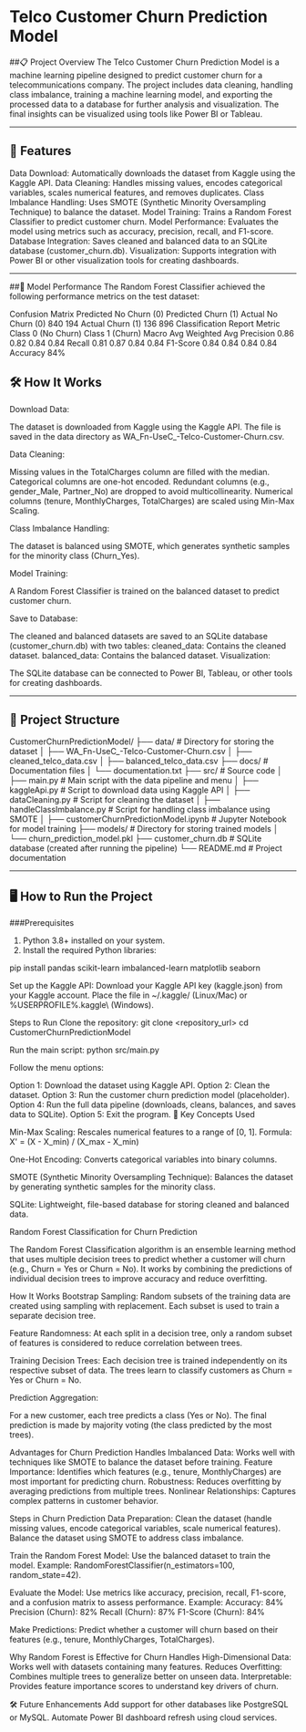 # Telco Customer Churn Prediction Model

##📋 Project Overview
The Telco Customer Churn Prediction Model is a machine learning pipeline designed to predict customer churn for a telecommunications company. The project includes data cleaning, handling class imbalance, training a machine learning model, and exporting the processed data to a database for further analysis and visualization. The final insights can be visualized using tools like Power BI or Tableau.

---

## 🚀 Features
Data Download: Automatically downloads the dataset from Kaggle using the Kaggle API.
Data Cleaning: Handles missing values, encodes categorical variables, scales numerical features, and removes duplicates.
Class Imbalance Handling: Uses SMOTE (Synthetic Minority Oversampling Technique) to balance the dataset.
Model Training: Trains a Random Forest Classifier to predict customer churn.
Model Performance: Evaluates the model using metrics such as accuracy, precision, recall, and F1-score.
Database Integration: Saves cleaned and balanced data to an SQLite database (customer_churn.db).
Visualization: Supports integration with Power BI or other visualization tools for creating dashboards.

---

##🧠 Model Performance
The Random Forest Classifier achieved the following performance metrics on the test dataset:

Confusion Matrix
Predicted No Churn (0)	Predicted Churn (1)
Actual No Churn (0)	840	194
Actual Churn (1)	136	896
Classification Report
Metric	Class 0 (No Churn)	Class 1 (Churn)	Macro Avg	Weighted Avg
Precision	0.86	0.82	0.84	0.84
Recall	0.81	0.87	0.84	0.84
F1-Score	0.84	0.84	0.84	0.84
Accuracy				84%

## 🛠️ How It Works
Download Data:

The dataset is downloaded from Kaggle using the Kaggle API.
The file is saved in the data directory as WA_Fn-UseC_-Telco-Customer-Churn.csv.

Data Cleaning:

Missing values in the TotalCharges column are filled with the median.
Categorical columns are one-hot encoded.
Redundant columns (e.g., gender_Male, Partner_No) are dropped to avoid multicollinearity.
Numerical columns (tenure, MonthlyCharges, TotalCharges) are scaled using Min-Max Scaling.

Class Imbalance Handling:

The dataset is balanced using SMOTE, which generates synthetic samples for the minority class (Churn_Yes).

Model Training:

A Random Forest Classifier is trained on the balanced dataset to predict customer churn.

Save to Database:

The cleaned and balanced datasets are saved to an SQLite database (customer_churn.db) with two tables:
cleaned_data: Contains the cleaned dataset.
balanced_data: Contains the balanced dataset.
Visualization:

The SQLite database can be connected to Power BI, Tableau, or other tools for creating dashboards.

---

## 📂 Project Structure
CustomerChurnPredictionModel/
├── data/                     # Directory for storing the dataset
│   ├── WA_Fn-UseC_-Telco-Customer-Churn.csv
│   ├── cleaned_telco_data.csv
│   ├── balanced_telco_data.csv
├── docs/                     # Documentation files
│   └── documentation.txt
├── src/                      # Source code
│   ├── main.py               # Main script with the data pipeline and menu
│   ├── kaggleApi.py          # Script to download data using Kaggle API
│   ├── dataCleaning.py       # Script for cleaning the dataset
│   ├── handleClassImbalance.py # Script for handling class imbalance using SMOTE
│   ├── customerChurnPredictionModel.ipynb # Jupyter Notebook for model training
├── models/                   # Directory for storing trained models
│   └── churn_prediction_model.pkl
├── customer_churn.db         # SQLite database (created after running the pipeline)
└── README.md                 # Project documentation

---

## 🖥️ How to Run the Project

###Prerequisites
1. Python 3.8+ installed on your system.
2. Install the required Python libraries:
   
pip install pandas scikit-learn imbalanced-learn matplotlib seaborn

Set up the Kaggle API:
Download your Kaggle API key (kaggle.json) from your Kaggle account.
Place the file in ~/.kaggle/ (Linux/Mac) or %USERPROFILE%\.kaggle\ (Windows).

Steps to Run
Clone the repository:
git clone <repository_url>
cd CustomerChurnPredictionModel

Run the main script:
python src/main.py

Follow the menu options:

Option 1: Download the dataset using Kaggle API.
Option 2: Clean the dataset.
Option 3: Run the customer churn prediction model (placeholder).
Option 4: Run the full data pipeline (downloads, cleans, balances, and saves data to SQLite).
Option 5: Exit the program.
🧠 Key Concepts Used

Min-Max Scaling:
    Rescales numerical features to a range of [0, 1].
    Formula:
    X' = (X - X_min) / (X_max - X_min)

One-Hot Encoding:
    Converts categorical variables into binary columns.
    
SMOTE (Synthetic Minority Oversampling Technique):
    Balances the dataset by generating synthetic samples for the minority class.
    
SQLite:
    Lightweight, file-based database for storing cleaned and balanced data.

Random Forest Classification for Churn Prediction

The Random Forest Classification algorithm is an ensemble learning method that uses multiple decision trees to predict whether a customer will churn (e.g., Churn = Yes or Churn = No). It works by combining the predictions of individual decision trees to improve accuracy and reduce overfitting.

How It Works
Bootstrap Sampling:
   Random subsets of the training data are created using sampling with replacement.
   Each subset is used to train a separate decision tree.
   
Feature Randomness:
   At each split in a decision tree, only a random subset of features is considered to reduce correlation between trees.
   
Training Decision Trees:
   Each decision tree is trained independently on its respective subset of data.
   The trees learn to classify customers as Churn = Yes or Churn = No.
   
Prediction Aggregation:

   For a new customer, each tree predicts a class (Yes or No).
   The final prediction is made by majority voting (the class predicted by the most trees).
   
Advantages for Churn Prediction
Handles Imbalanced Data:
   Works well with techniques like SMOTE to balance the dataset before training.
Feature Importance:
   Identifies which features (e.g., tenure, MonthlyCharges) are most important for predicting churn.
Robustness:
   Reduces overfitting by averaging predictions from multiple trees.
Nonlinear Relationships:
   Captures complex patterns in customer behavior.

Steps in Churn Prediction
Data Preparation:
   Clean the dataset (handle missing values, encode categorical variables, scale numerical features).
   Balance the dataset using SMOTE to address class imbalance.

Train the Random Forest Model:
   Use the balanced dataset to train the model.
   Example: RandomForestClassifier(n_estimators=100, random_state=42).
   
Evaluate the Model:
   Use metrics like accuracy, precision, recall, F1-score, and a confusion matrix to assess performance.
   Example:
   Accuracy: 84%
   Precision (Churn): 82%
   Recall (Churn): 87%
   F1-Score (Churn): 84%
   
Make Predictions:
   Predict whether a customer will churn based on their features (e.g., tenure, MonthlyCharges, TotalCharges).
   
Why Random Forest is Effective for Churn
   Handles High-Dimensional Data: Works well with datasets containing many features.
   Reduces Overfitting: Combines multiple trees to generalize better on unseen data.
   Interpretable: Provides feature importance scores to understand key drivers of churn.

🛠️ Future Enhancements
Add support for other databases like PostgreSQL or MySQL.
Automate Power BI dashboard refresh using cloud services.
